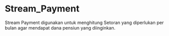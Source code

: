 # Stream_Payment
Stream Payment digunakan untuk menghitung Setoran yang diperlukan per bulan agar mendapat dana pensiun yang diinginkan.
